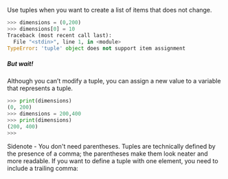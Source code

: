 
Use tuples when you want to create a list of items that does not change. 
```python
>>> dimensions = (0,200)
>>> dimensions[0] = 10
Traceback (most recent call last):
  File "<stdin>", line 1, in <module>
TypeError: 'tuple' object does not support item assignment
```

##### But wait!
Although you can’t modify a tuple, you can assign a new value to a variable that represents a tuple.
```python
>>> print(dimensions)
(0, 200)
>>> dimensions = 200,400
>>> print(dimensions)
(200, 400)
>>>
```

Sidenote - You don't need parentheses. Tuples are technically defined by the presence of a comma; the parentheses make them look neater and more readable. If you want to define a tuple with one element, you need to include a trailing comma: